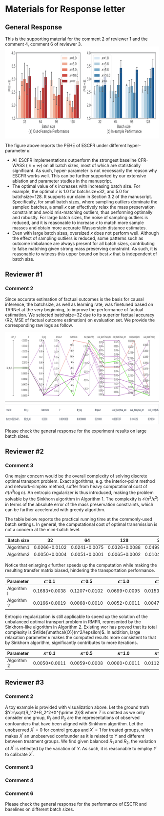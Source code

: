 # Materials for Response letter
## General Response
This is the supporting material for the comment 2 of reviewer 1 and the comment 4, comment 6 of reviewer 3.
 <img src="./fig_rmpr.png" width = "800" height = "300" alt="图片名称" align=center />

The figure above reports the PEHE of ESCFR under different hyper-parameter $\kappa$. 
- All ESCFR implementations outperform the strongest baseline CFR-WASS ( $\kappa=\infty$) on all batch sizes, most of which are statistically significant. As such, hyper-parameter is not necessarily the reason why ESCFR works well. This can be further supported by our extensive ablation and parameter studies in the manuscript.
- The optimal value of $\kappa$ increases with increasing batch size. For example, the optimal $\kappa$ is 1.0 for batchsize=32, and 5.0 for batchsize=128. It supports our claim in Section 3.2 of the manuscript. Specifically, for small batch sizes, where sampling outliers dominate the sampled batches, a small $\kappa$ can effectively relax the mass preservation constraint and avoid mis-matching outliers, thus performing optimally and robustly. For large batch sizes, the noise of sampling outliers is reduced, and it is reasonable to increase $\kappa$ to match more sample masses and obtain more accurate Wasserstein distance estimates.
- Even with large batch sizes, oversized $\kappa$ does not perform well. Although the effect of sampling outliers is reduced, some patterns such as outcome imbalance are always present for all batch sizes, contributing to false matching given strong mass preserving constraint. As such, it is reasonable to witness this upper bound on best $\kappa$ that is independent of batch size.

## Reviewer #1
### Comment 2
Since accurate estimation of factual outcomes is the basis for causal inference, the batchsize, as well as learning rate, was finetuned based on TARNet at the very beginning, to improve the performance of factual estimation. We selected batchsize=32 due to its superior factual accuracy (R2, MSE of factual outcome estimation) on evaluation set. We provide the corresponding raw logs as follow.

 <img src="./batch_size.png" width = "800" height = "300" alt="图片名称" align=center />

Please check the general response for the experiment results on large batch sizes.
## Reviewer #2
### Comment 3

One major concern would be the overall complexity of solving discrete optimal transport problem. 
Exact algorithms, e.g. the interior-point method and network-simplex method, suffer from heavy computational cost of $\mathcal{O}(n^3\log n)$.
An entropic regularizer is thus introduced, making the problem solvable by the Sinkhorn algorithm in Algorithm 1.
The complexity is $\mathcal{O}(n^2/\epsilon^2)$ in terms of the absolute error of the mass preservation constraints, which can be further accelerated with greedy algorithm. 

The table below reports the practical running time at the commonly-used batch settings. 
In general, the computational cost of optimal transmission is not a concern at the mini-batch level.


| Batch size | 32            | 64            | 128           | 256           | 512           | 1024           |
|------------|---------------|---------------|---------------|---------------|---------------|----------------|
| Algorithm1 | 0.0266+0.0102 | 0.0241+0.0075 | 0.0326+0.0088 | 0.0499+0.0099 | 0.0725+0.0128 | 0.1430+0.0259  |
| Algorithm2 | 0.0050+0.0004 | 0.0051+0.0001 | 0.0065+0.0002 | 0.0104+0.0005 | 0.0138+0.0008 | 0.0256+0.0007  |

Notice that enlarging $\epsilon$ further speeds up the computation while making the resulting transfer matrix biased, hindering the transportation performance. 

| Parameter   | $\epsilon$=0.1 | $\epsilon$=0.5 | $\epsilon$=1.0 | $\epsilon$=5.0 | $\epsilon$=10.0 | $\epsilon$=100.0  |
|-------------|----------------|----------------|----------------|----------------|-----------------|-------------------|
| Algorithm l | 0.1683+0.0038  | 0.1207+0.0102  | 0.0699+0.0095  | 0.0153+0.0013  | 0.0097+0.0009   | 0.0072+0.0009     |
| Algorithm 2 | 0.0166+0.0019  | 0.0068+0.0010  | 0.0052+0.0011  | 0.0047+0.0010  | 0.0045+0.0011   | 0.0043+0.0009     |

Entropic regularization is still applicable to speed up the solution of the unbalanced optimal transport problem in RMPR, represented by the Sinkhorn-like algorithm in Algorithm 2. 
Existing wor has proved that its total complexity is $\tilde{\mathcal{O}}(n^2/\epsilon)$.
In addition, large relaxation parameter $\kappa$ makes the computed results more consistent to that by Sinkhorn algorithm, significantly contributes to more iterations.

| Parameter   | $\kappa$=0.1  | $\kappa$=0.5  | $\kappa$=1.0  | $\kappa$=5.0  | $\kappa$=10.0 | $\kappa$=100.0  |
|-------------|---------------|---------------|---------------|---------------|---------------|-----------------|
| Algorithm 2 | 0.0050+0.0011 | 0.0059+0.0008 | 0.0060+0.0011 | 0.0112+0.0014 | 0.0162+0.0016 | 0.1039+0.0033   |

## Reviewer #3
### Comment 2
A toy example is provided with visualization above. Let the ground truth $Y:=\sqrt{R_1^2+R_2^2+X^{\prime 2}}$ where $T$ is omitted as we only consider one group, $R_1$ and $R_2$ are the representations of observed confounders that have been aligned with Sinkhorn algorithm. Let the unobserved $X^\prime=0$ for control groups and $X^\prime=1$ for treated groups, which makes $X^\prime$ an unobserved confounder as it is related to Y and different between treatment groups. We find given balanced $R_1$ and $R_2$, the variation of $X^\prime$ is reflected by the variation of $Y$. As such, it is reasonable to employ $Y$ to calibrate $X^\prime$.

### Comment 3



### Comment 4


### Comment 6
Please check the general response for the performance of ESCFR and baselines on different batch sizes.

